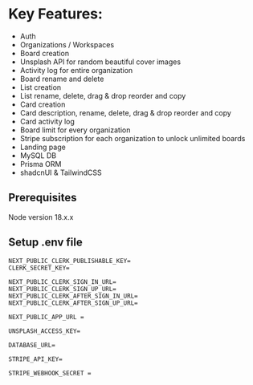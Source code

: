 # Key Features:


 
* Auth
* Organizations / Workspaces
* Board creation
* Unsplash API for random beautiful cover images
* Activity log for entire organization
* Board rename and delete
* List creation
* List rename, delete, drag & drop reorder and copy
* Card creation
* Card description, rename, delete, drag & drop reorder and copy
* Card activity log
* Board limit for every organization
* Stripe subscription for each organization to unlock unlimited boards
* Landing page
* MySQL DB
* Prisma ORM
* shadcnUI & TailwindCSS

## Prerequisites
Node version 18.x.x


## Setup .env file

```
NEXT_PUBLIC_CLERK_PUBLISHABLE_KEY=
CLERK_SECRET_KEY=

NEXT_PUBLIC_CLERK_SIGN_IN_URL=
NEXT_PUBLIC_CLERK_SIGN_UP_URL=
NEXT_PUBLIC_CLERK_AFTER_SIGN_IN_URL=
NEXT_PUBLIC_CLERK_AFTER_SIGN_UP_URL=

NEXT_PUBLIC_APP_URL = 

UNSPLASH_ACCESS_KEY=

DATABASE_URL=

STRIPE_API_KEY=

STRIPE_WEBHOOK_SECRET = 
```
